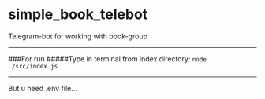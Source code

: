 # simple_book_telebot
Telegram-bot for working with book-group

---

###For run
#####Type in terminal from index directory: `node ./src/index.js`


---
But u need .env file... 